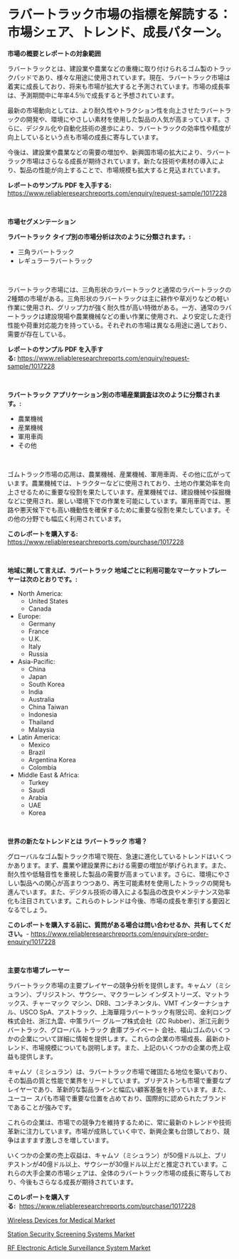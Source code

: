 <p><h1>ラバートラック市場の指標を解読する：市場シェア、トレンド、成長パターン。</h1></p><p><strong>市場の概要とレポートの対象範囲</strong></p>
<p><p>ラバートラックとは、建設業や農業などの重機に取り付けられるゴム製のトラックパッドであり、様々な用途に使用されています。現在、ラバートラック市場は着実に成長しており、将来も市場が拡大すると予測されています。市場の成長率は、予測期間中に年率4.5％で成長すると予想されています。</p><p>最新の市場動向としては、より耐久性やトラクション性を向上させたラバートラックの開発や、環境にやさしい素材を使用した製品の人気が高まっています。さらに、デジタル化や自動化技術の進歩により、ラバートラックの効率性や精度が向上しているという点も市場の成長に寄与しています。</p><p>今後は、建設業や農業などの需要の増加や、新興国市場の拡大により、ラバートラック市場はさらなる成長が期待されています。新たな技術や素材の導入により、製品の性能が向上することで、市場規模も拡大すると見込まれています。</p></p>
<p><strong>レポートのサンプル PDF を入手する:</strong> <a href="https://www.reliableresearchreports.com/enquiry/request-sample/1017228">https://www.reliableresearchreports.com/enquiry/request-sample/1017228</a></p>
<p>&nbsp;</p>
<p><strong>市場セグメンテーション</strong></p>
<p><strong>ラバートラック タイプ別の市場分析は次のように分類されます。:</strong></p>
<p><ul><li>三角ラバートラック</li><li>レギュラーラバートラック</li></ul></p>
<p>&nbsp;</p>
<p><p>ラバートラック市場には、三角形状のラバートラックと通常のラバートラックの2種類の市場がある。三角形状のラバートラックは主に耕作や草刈りなどの軽い作業に使用され、グリップ力が強く耐久性が高い特徴がある。一方、通常のラバートラックは建設現場や農業機械などの重い作業に使用され、より安定した走行性能や荷重対応能力を持っている。それぞれの市場は異なる用途に適しており、需要が存在している。</p></p>
<p><strong>レポートのサンプル PDF を入手する:</strong>&nbsp;<a href="https://www.reliableresearchreports.com/enquiry/request-sample/1017228">https://www.reliableresearchreports.com/enquiry/request-sample/1017228</a></p>
<p>&nbsp;</p>
<p><strong> ラバートラック アプリケーション別の市場産業調査は次のように分類されます。:</strong></p>
<p><ul><li>農業機械</li><li>産業機械</li><li>軍用車両</li><li>その他</li></ul></p>
<p>&nbsp;</p>
<p><p>ゴムトラック市場の応用は、農業機械、産業機械、軍用車両、その他に広がっています。農業機械では、トラクターなどに使用されており、土地の作業効率を向上させるために重要な役割を果たしています。産業機械では、建設機械や採掘機などに使用され、厳しい環境下での作業を可能にしています。軍用車両では、悪路や悪天候下でも高い機動性を確保するために重要な役割を果たしています。その他の分野でも幅広く利用されています。</p></p>
<p><strong>このレポートを購入する:</strong>&nbsp; <a href="https://www.reliableresearchreports.com/purchase/1017228">https://www.reliableresearchreports.com/purchase/1017228</a></p>
<p>&nbsp;</p>
<p><strong>地域に関して言えば、ラバートラック 地域ごとに利用可能なマーケットプレーヤーは次のとおりです。:</strong></p>
<p><ul>
    <li>
        North America:
        <ul>
            <li>United States</li>
            <li>Canada</li>
        </ul>
    </li>
    <li>
        Europe:
        <ul>
            <li>Germany</li>
            <li>France</li>
            <li>U.K.</li>
            <li>Italy</li>
            <li>Russia</li>
        </ul>
    </li>
    <li>
        Asia-Pacific:
        <ul>
            <li>China</li>
            <li>Japan</li>
            <li>South Korea</li>
            <li>India</li>
            <li>Australia</li>
            <li>China Taiwan</li>
            <li>Indonesia</li>
            <li>Thailand</li>
            <li>Malaysia</li>
        </ul>
    </li>
    <li>
        Latin America:
        <ul>
            <li>Mexico</li>
            <li>Brazil</li>
            <li>Argentina Korea</li>
            <li>Colombia</li>
        </ul>
    </li>
    <li>
        Middle East & Africa:
        <ul>
            <li>Turkey</li>
            <li>Saudi</li>
            <li>Arabia</li>
            <li>UAE</li>
            <li>Korea</li>
        </ul>
    </li>
    </ul></p>
<p>&nbsp;</p>
<p><strong>世界の新たなトレンドとは ラバートラック 市場？</strong></p>
<p><p>グローバルなゴム製トラック市場で現在、急速に進化しているトレンドはいくつかあります。まず、農業や建設業界における需要の増加が挙げられます。また、耐久性や低騒音性を重視した製品の需要が高まっています。さらに、環境にやさしい製品への関心が高まりつつあり、再生可能素材を使用したトラックの開発も進んでいます。また、デジタル技術の導入による製品の改良やメンテナンス効率化も注目されています。これらのトレンドは今後、市場の成長を牽引する要因となるでしょう。</p></p>
<p><strong>このレポートを購入する前に、質問がある場合は問い合わせるか、共有してください。</strong>- <a href="https://www.reliableresearchreports.com/enquiry/pre-order-enquiry/1017228">https://www.reliableresearchreports.com/enquiry/pre-order-enquiry/1017228</a></p>
<p>&nbsp;</p>
<p><strong>主要な市場プレーヤー</strong></p>
<p><p>ラバートラック市場の主要プレイヤーの競争分析を提供します。キャムソ（ミシュラン）、ブリジストン、サウシー、マクラーレン インダストリーズ、マットラックス、チャーマック マシン、DRB、コンチネンタル、VMT インターナショナル、USCO SpA、アストラック、上海華翔ラバートラック有限公司、金利ロング株式会社、浙江九雲、中策ラバー グループ株式会社（ZC Rubber）、浙江元創ラバートラック、グローバル トラック 倉庫プライベート 会社、福山ゴムのいくつかの企業について詳細に情報を提供します。これらの企業の市場成長、最新のトレンド、市場規模についても説明します。また、上記のいくつかの企業の売上収益も提供します。</p><p>キャムソ（ミシュラン）は、ラバートラック市場で確固たる地位を築いており、その製品の質と性能で業界をリードしています。ブリヂストンも市場で重要なプレイヤーであり、革新的な製品ラインと幅広い顧客基盤を持っています。また、ユーコー スパも市場で重要な位置を占めており、国際的に認められたブランドであることが強みです。</p><p>これらの企業は、市場での競争力を維持するために、常に最新のトレンドや技術革新に注力しています。市場が成熟していく中で、新興企業も台頭しており、競争はますます激しさを増しています。</p><p>いくつかの企業の売上収益は、キャムソ（ミシュラン）が50億ドル以上、ブリヂストンが40億ドル以上、サウシーが30億ドル以上だと推定されています。これらの大手企業の市場シェアは、全体のラバートラック市場の成長に寄与しており、今後もさらなる成長が期待されています。</p></p>
<p><strong>このレポートを購入する:</strong>&nbsp;&nbsp;<a href="https://www.reliableresearchreports.com/purchase/1017228">https://www.reliableresearchreports.com/purchase/1017228</a></p>
<p><p><a href="https://view.publitas.com/reportprime-1/wireless-devices-for-medical-market-size-reflecting-a-forecast-till-2030-market-by-type-by-application-and-by-geography/">Wireless Devices for Medical Market</a></p><p><a href="https://view.publitas.com/reportprime-1/station-security-screening-systems-market-analysis-examines-its-scope-on-growth-opportunities-and-forecasted-trends-spanning-from-2023-to-2030/">Station Security Screening Systems Market</a></p><p><a href="https://view.publitas.com/reportprime-1/rf-electronic-article-surveillance-system-market-research-report-the-key-to-successful-business-strategy-forecasted-for-period-from-2023-2030-jblxqrgvmr7b/">RF Electronic Article Surveillance System Market</a></p></p>